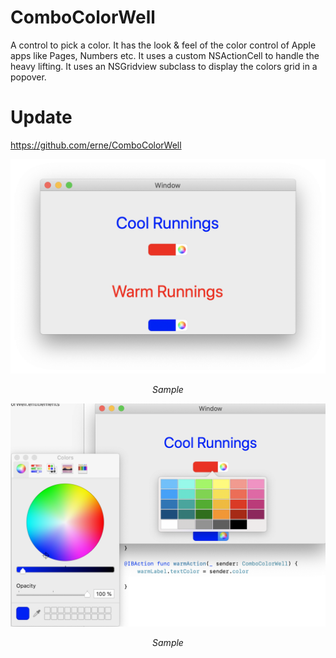 # ComboColorWell
A control to pick a color.  It has the look &amp; feel of the color control of Apple apps like Pages, Numbers etc.
It uses a custom NSActionCell to handle the heavy lifting.
It uses an NSGridview subclass to display the colors grid in a popover.

# Update
https://github.com/erne/ComboColorWell

<p align="center">
<img src="Doc/Capture d’écran.png" alt="Sample">
<p align="center">
<em>Sample</em>
</p>
</p>


<p align="center">
<img src="Doc/CaptureEcran2.png" alt="Sample">
<p align="center">
<em>Sample</em>
</p>
</p>
